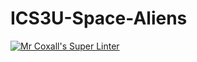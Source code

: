 # ICS3U-Space-Aliens
[![Mr Coxall's Super Linter](https://github.com/ICS3U-Programming-JaydinM/ICS3U-Space-Aliens/workflows/Mr%20Coxall's%20Super%20Linter/badge.svg)](https://github.com/ICS3U-Programming-JaydinM/ICS3U-Space-Aliens/actions/)
